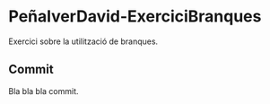 # PeñalverDavid-ExerciciBranques
Exercici sobre la utilització de branques.

## Commit
Bla bla bla commit.
